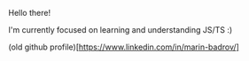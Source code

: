Hello there!

I'm currently focused on learning and understanding JS/TS :)

(old github profile)[https://www.linkedin.com/in/marin-badrov/]
